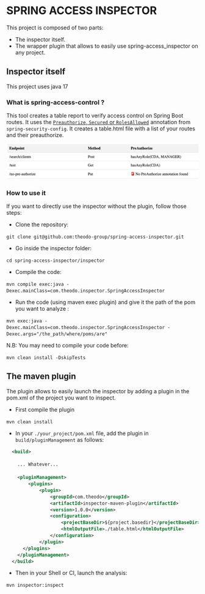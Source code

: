 # SPRING ACCESS INSPECTOR

This project is composed of two parts:

- The inspector itself.
- The wrapper plugin that allows to easily use spring-access_inspector on any project.

## Inspector itself

This project uses java 17

### What is spring-access-control ?

This tool creates a table report to verify access control on Spring Boot routes.
It uses the [`Preauthorize`, `Secured` or `RolesAllowed`](https://www.baeldung.com/spring-security-method-security) annotation from `spring-security-config`.
It creates a table.html file with a list of your routes and their preauthorize.

![List of your routes with preauthorize annotation](preauthorize-table.png)

### How to use it

If you want to directly use the inspector without the plugin, follow those steps:

- Clone the repository:

`git clone git@github.com:theodo-group/spring-access-inspector.git`

- Go inside the inspector folder:

`cd spring-access-inspector/inspector`

- Compile the code:

`mvn compile exec:java -Dexec.mainClass=com.theodo.inspector.SpringAccessInspector`

- Run the code (using maven exec plugin) and give it the path of the pom you want to analyze :

`mvn exec:java -Dexec.mainClass=com.theodo.inspector.SpringAccessInspector -Dexec.args="/the_path/where/poms/are"`

N.B: You may need to compile your code before:

`mvn clean install -DskipTests`

## The maven plugin

The plugin allows to easily launch the inspector by adding a plugin in the pom.xml of the project you want to inspect.

- First compile the plugin

`mvn clean install`

- In your `./your_project/pom.xml` file, add the plugin in `build/pluginManagement` as follows:

```xml
  <build>

    ... Whatever...

    <pluginManagement>
        <plugins>
            <plugin>
                <groupId>com.theodo</groupId>
                <artifactId>inspector-maven-plugin</artifactId>
                <version>1.0.0</version>
                <configuration>
                    <projectBaseDir>${project.basedir}</projectBaseDir>
                    <htmlOutputFile>./table.html</htmlOutputFile>
                </configuration>
            </plugin>
      </plugins>
    </pluginManagement>
  </build>
```

- Then in your Shell or CI, launch the analysis:

`mvn inspector:inspect`
